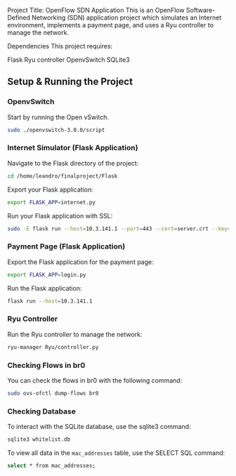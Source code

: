 Project Title: OpenFlow SDN Application
This is an OpenFlow Software-Defined Networking (SDN) application project which simulates an Internet environment, implements a payment page, and uses a Ryu controller to manage the network.

Dependencies
This project requires:

Flask
Ryu controller
OpenvSwitch
SQLite3

## Setup & Running the Project

### OpenvSwitch
Start by running the Open vSwitch.

```bash
sudo ./openvswitch-3.0.0/script
```

### Internet Simulator (Flask Application)
Navigate to the Flask directory of the project:

```bash
cd /home/leandro/finalproject/Flask
```

Export your Flask application:

```bash
export FLASK_APP=internet.py
```

Run your Flask application with SSL:

```bash
sudo -E flask run --host=10.3.141.1 --port=443 --cert=server.crt --key=server.key
```

### Payment Page (Flask Application)
Export the Flask application for the payment page:

```bash
export FLASK_APP=login.py
```

Run the Flask application:

```bash
flask run --host=10.3.141.1
```

### Ryu Controller
Run the Ryu controller to manage the network:

```bash
ryu-manager Ryu/controller.py 
```

### Checking Flows in br0
You can check the flows in br0 with the following command:

```bash
sudo ovs-ofctl dump-flows br0
```

### Checking Database
To interact with the SQLite database, use the sqlite3 command:

```bash
sqlite3 whitelist.db
```

To view all data in the `mac_addresses` table, use the SELECT SQL command:

```bash
select * from mac_addresses;
```
```